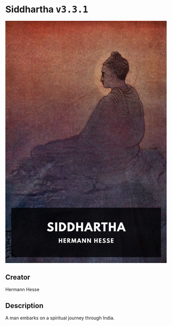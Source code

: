 
# Siddhartha <kbd>v3.3.1</kbd>

<center>
  <img src="./cover-1024.jpg"/>
</center>

## Creator
Hermann Hesse

## Description
A man embarks on a spiritual journey through India.
